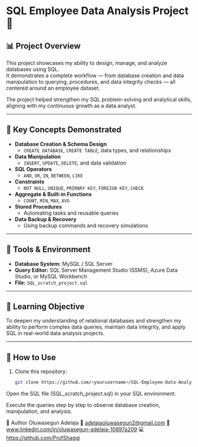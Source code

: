 # SQL Employee Data Analysis Project 💼

## 📊 Project Overview
This project showcases my ability to design, manage, and analyze databases using SQL.  
It demonstrates a complete workflow — from database creation and data manipulation to querying, procedures, and data integrity checks — all centered around an employee dataset.

The project helped strengthen my SQL problem-solving and analytical skills, aligning with my continuous growth as a data analyst.

---

## 🧩 Key Concepts Demonstrated
- **Database Creation & Schema Design**
  - `CREATE DATABASE`, `CREATE TABLE`, data types, and relationships
- **Data Manipulation**
  - `INSERT`, `UPDATE`, `DELETE`, and data validation
- **SQL Operators**
  - `AND`, `OR`, `IN`, `BETWEEN`, `LIKE`
- **Constraints**
  - `NOT NULL`, `UNIQUE`, `PRIMARY KEY`, `FOREIGN KEY`, `CHECK`
- **Aggregate & Built-in Functions**
  - `COUNT`, `MIN`, `MAX`, `AVG`
- **Stored Procedures**
  - Automating tasks and reusable queries
- **Data Backup & Recovery**
  - Using backup commands and recovery simulations

---

## 🧠 Tools & Environment
- **Database System:** MySQL / SQL Server  
- **Query Editor:** SQL Server Management Studio (SSMS), Azure Data Studio, or MySQL Workbench  
- **File:** `SQL_scratch_project.sql`

---

## 🎯 Learning Objective
To deepen my understanding of relational databases and strengthen my ability to perform complex data queries, maintain data integrity, and apply SQL in real-world data analysis projects.

---

## 🚀 How to Use
1. Clone this repository:
   ```bash
   git clone https://github.com/<yourusername>/SQL-Employee-Data-Analysis-Project.git
Open the SQL file (SQL_scratch_project.sql) in your SQL environment.

Execute the queries step by step to observe database creation, manipulation, and analysis.

🧾 Author
Oluwasegun Adelaja
📧 adelajaoluwasegun2@gmail.com
💼 www.linkedin.com/in/oluwasegun-adelaja-10897a209
💻 https://github.com/ProfShaggi
